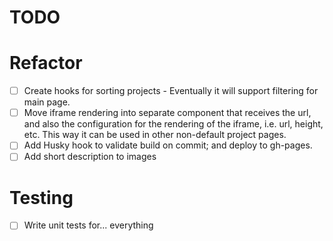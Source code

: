 # TODO

# Refactor

- [ ] Create hooks for sorting projects - Eventually it will support filtering for main page.
- [ ] Move iframe rendering into separate component that receives the url, and also the configuration for the rendering of the iframe, i.e. url, height, etc. This way it can be used in other non-default project pages.
- [ ] Add Husky hook to validate build on commit; and deploy to gh-pages.
- [ ] Add short description to images

# Testing

- [ ] Write unit tests for... everything
